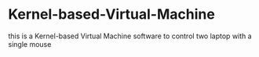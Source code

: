 # Kernel-based-Virtual-Machine
this is a Kernel-based Virtual Machine software to control two laptop with a single mouse
